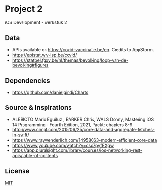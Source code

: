# Project 2

iOS Development - werkstuk 2

## Data

* APIs available on https://covid-vaccinatie.be/en. Credits to AppStorm.
* https://epistat.wiv-isp.be/covid/
* https://statbel.fgov.be/nl/themas/bevolking/loop-van-de-bevolking#figures

## Dependencies

* https://github.com/danielgindi/Charts

## Source & inspirations

* ALEBICTO Mario Eguiluz , BARKER Chris, WALS Donny, Mastering iOS 14 Programming - Fourth Edition, 2021, Packt: chapters 8-9
* http://www.cimgf.com/2015/06/25/core-data-and-aggregate-fetches-in-swift/
* https://www.raywenderlich.com/14958063-modern-efficient-core-data
* https://www.youtube.com/watch?v=csd7pyfEXgw
* https://app.pluralsight.com/library/courses/ios-networking-rest-apis/table-of-contents

## License
[MIT](https://opensource.org/licenses/MIT)

